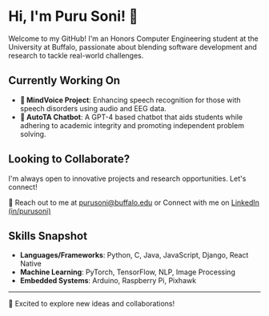# Hi, I'm Puru Soni! 👋

Welcome to my GitHub! I'm an Honors Computer Engineering student at the University at Buffalo, passionate about blending software development and research to tackle real-world challenges.

## Currently Working On
- **🧠 MindVoice Project**: Enhancing speech recognition for those with speech disorders using audio and EEG data.
- **🤖 AutoTA Chatbot**: A GPT-4 based chatbot that aids students while adhering to academic integrity and promoting independent problem solving.

## Looking to Collaborate?
I'm always open to innovative projects and research opportunities. Let's connect!

📧 Reach out to me at [purusoni@buffalo.edu](mailto:purusoni@buffalo.edu)
or Connect with me on [LinkedIn (in/purusoni)](https://www.linkedin.com/in/purusoni/)

## Skills Snapshot
- **Languages/Frameworks**: Python, C, Java, JavaScript, Django, React Native
- **Machine Learning**: PyTorch, TensorFlow, NLP, Image Processing
- **Embedded Systems**: Arduino, Raspberry Pi, Pixhawk

---

🚀 Excited to explore new ideas and collaborations!
